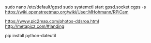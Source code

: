 sudo nano /etc/default/gpsd
sudo systemctl start gpsd.socket
cgps -s
https://wiki.openstreetmap.org/wiki/User:MHohmann/RPiCam


https://www.pic2map.com/photos-ddsroa.html
http://metapicz.com/#landing


pip install python-dateutil